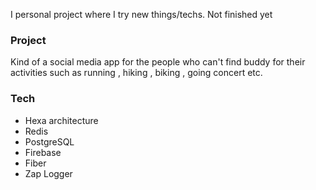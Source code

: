 I personal project where I try new things/techs.
Not finished yet

### Project 

Kind of a social media app for the people who can't find buddy for their activities such as running , hiking , biking , going concert etc. 

### Tech
- Hexa architecture
- Redis
- PostgreSQL
- Firebase
- Fiber
- Zap Logger


